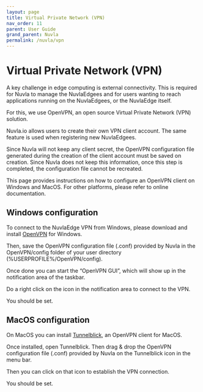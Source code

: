 ```yaml
---
layout: page
title: Virtual Private Network (VPN)
nav_order: 11
parent: User Guide
grand_parent: Nuvla
permalink: /nuvla/vpn
---
```


# Virtual Private Network (VPN)

A key challenge in edge computing is external connectivity. This is required for Nuvla to manage the NuvlaEdgees and for users wanting to reach applications running on the NuvlaEdgees, or the NuvlaEdge itself.

For this, we use OpenVPN, an open source Virtual Private Network (VPN) solution.

Nuvla.io allows users to create their own VPN client account.  The same feature is used when registering new NuvlaEdgees.

Since Nuvla will not keep any client secret, the OpenVPN configuration file generated during the creation of the client account must be saved on creation.  Since Nuvla does not keep this information, once this step is completed, the configuration file cannot be recreated.

This page provides instructions on how to configure an OpenVPN client on Windows and MacOS.  For other platforms, please refer to online documentation.

## Windows configuration

To connect to the NuvlaEdge VPN from Windows, please download and install [OpenVPN](https://swupdate.openvpn.org/community/releases/openvpn-install-2.4.6-I602.exe) for Windows.

Then, save the OpenVPN configuration file (.conf) provided by Nuvla in the OpenVPN/config folder of your user directory (%USERPROFILE%/OpenVPN/config).

Once done you can start the “OpenVPN GUI”, which will show up in the notification area of the taskbar.

Do a right click on the icon in the notification area to connect to the VPN.

You should be set.

##	MacOS configuration

On MacOS you can install [Tunnelblick](https://tunnelblick.net), an OpenVPN client for MacOS.

Once installed, open Tunnelblick. Then drag & drop the OpenVPN configuration file (.conf) provided by Nuvla on the Tunnelblick icon in the menu bar.

Then you can click on that icon to establish the VPN connection.

You should be set.
